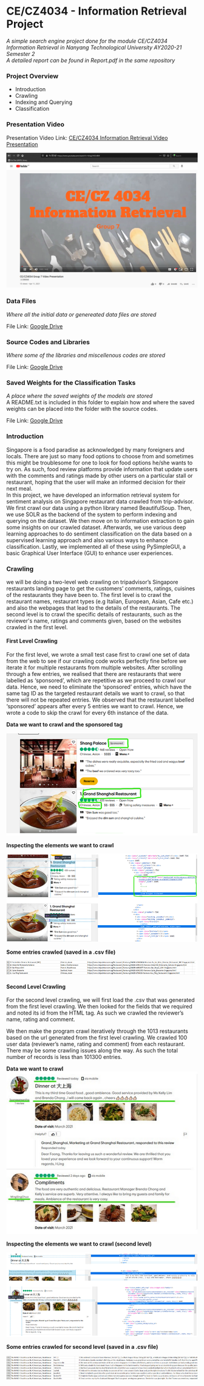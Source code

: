 # CE/CZ4034 - Information Retrieval Project
*A simple search engine project done for the module CE/CZ4034 Information Retrieval in Nanyang Technological University AY2020-21 Semester 2*    
*A detailed report can be found in Report.pdf in the same repository*   
  
### Project Overview
- Introduction  
- Crawling
- Indexing and Querying  
- Classification  

### Presentation Video
Presentation Video Link: [CE/CZ4034 Information Retrieval Video Presentation](https://youtu.be/khasjY4OnBM)  
  
![information retrieval youtube video](./images/youtube.png)   
  
### Data Files
*Where all the initial data or genereated data files are stored*  
  
File Link: [Google Drive](https://drive.google.com/file/d/1HKwmMm2fs1s_ZW_1mitVDxPcfQdC6ZVY/view?usp=sharing)  

### Source Codes and Libraries 
*Where some of the libraries and miscellenous codes are stored*   
  
File Link: [Google Drive](https://drive.google.com/file/d/12CpsiGcW-tGmURcOvNDqoQDohBBbPY4B/view?usp=sharing)
  
### Saved Weights for the Classification Tasks
*A place where the saved weights of the models are stored*  
A README.txt is included in this folder to explain how and where the saved weights can be placed into the folder with the source codes.  
  
File Link: [Google Drive](https://drive.google.com/drive/folders/1zB_-cqWTy18zcnilWp6rmMattbmvGgzX?usp=sharing)

### Introduction
Singapore is a food paradise as acknowledged by many foreigners and locals. 
There are just so many food options to choose from and sometimes this might be troublesome for one to look for food options he/she wants to try on. 
As such, food review platforms provide information that update users with the comments and ratings made by other users on a particular stall or restaurant, 
hoping that the user will make an informed decision for their next meal.   
In this project, we have developed an information retrieval system for sentiment analysis on Singapore restaurant data crawled from trip-advisor. 
We first crawl our data using a python library named BeautifulSoup. Then, we use SOLR as the backend of the system to perform indexing and querying on the dataset. 
We then move on to information extraction to gain some insights on our crawled dataset. 
Afterwards, we use various deep learning approaches to do sentiment classification on the data based on a supervised learning approach and also various ways to enhance classification. 
Lastly, we implemented all of these using PySimpleGUI, a basic Graphical User Interface (GUI) to enhance user experiences.  
    
### Crawling 
we will be doing a two-level web crawling on tripadvisor’s Singapore restaurants landing page 
to get the customers’ comments, ratings, cuisines of the restaurants they have been to. 
The first level is to crawl the restaurant names, restaurant types (e.g Italian, European, Asian, Cafe etc.) 
and also the webpages that  lead to the details of the restaurants. The second level is to crawl the specific details of restaurants, 
such as the reviewer's name, ratings and comments given, based on the websites crawled in the first level.  

#### First Level Crawling
For the first level, we wrote a small test case first to crawl one set of data from the web to see if our crawling code works perfectly fine before we iterate it for multiple restaurants from multiple websites. After scrolling through a few entries, we realised that there are restaurants that were labelled as ‘sponsored’, which are repetitive as we proceed to crawl our data. Hence, we need to eliminate the ‘sponsored’ entries, which have the same tag ID as the targeted restaurant details we want to crawl, so that there will not be repeated entries. We observed that the restaurant labelled ‘sponsored’ appears after every 5 entries we want to crawl. Hence, we wrote a code to skip the crawl for every 6th instance of the data.
   
**Data we want to crawl and the sponsored tag**   
  
![crawled and sponsored](./images/1.png)   
  
**Inspecting the elements we want to crawl**  
  
![inspection and crawl](./images/2.png)   
  
**Some entries crawled (saved in a .csv file)**  
  
![crawled examples](./images/3.png)  
   
#### Second Level Crawling
For the second level crawling, we will first load the .csv that was generated from the first level crawling. We then looked for the fields that we required and noted its id from the HTML tag. As such we crawled the reviewer’s name, rating and comment.  
  
We then make the program crawl iteratively through the 1013 restaurants based on the url generated from the first level crawling. We crawled 100 user data (reviewer’s name, rating and comment) from each restaurant. There may be some crawling issues along the way. As such the total number of records is less than 101300 entries.  
   
**Data we want to crawl**  
![second level crawl](./images/4.png)   
   
**Inspecting the elements we want to crawl (second level)**  
  
![inspection and crawl level 2](./images/5.png) 
  
**Some entries crawled for second level (saved in a .csv file)**  
  
![crawled examples level 2](./images/6.png) 